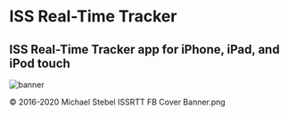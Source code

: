 #  ISS Real-Time Tracker

## ISS Real-Time Tracker app for iPhone, iPad, and iPod touch
![banner]("https://github.com/MDStebel/ISSRTT-Source-Public.git/ISSRTT-FB-Cover-Banner.png")

© 2016-2020 Michael Stebel
ISSRTT FB Cover Banner.png
